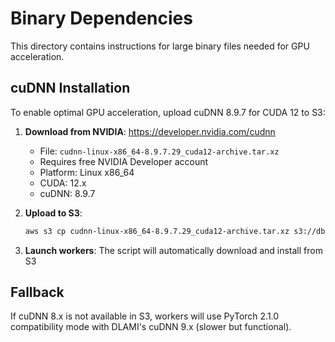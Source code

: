 # Binary Dependencies

This directory contains instructions for large binary files needed for GPU acceleration.

## cuDNN Installation

To enable optimal GPU acceleration, upload cuDNN 8.9.7 for CUDA 12 to S3:

1. **Download from NVIDIA**: https://developer.nvidia.com/cudnn
   - File: `cudnn-linux-x86_64-8.9.7.29_cuda12-archive.tar.xz`
   - Requires free NVIDIA Developer account
   - Platform: Linux x86_64
   - CUDA: 12.x
   - cuDNN: 8.9.7

2. **Upload to S3**:
   ```bash
   aws s3 cp cudnn-linux-x86_64-8.9.7.29_cuda12-archive.tar.xz s3://dbm-cf-2-web/bintarball/
   ```

3. **Launch workers**: The script will automatically download and install from S3

## Fallback

If cuDNN 8.x is not available in S3, workers will use PyTorch 2.1.0 compatibility mode with DLAMI's cuDNN 9.x (slower but functional).